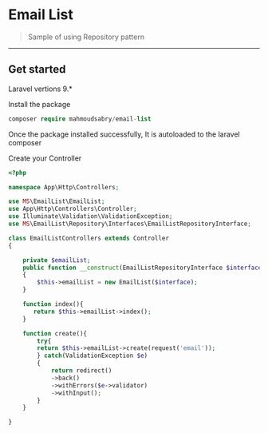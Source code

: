 # Email List 
> Sample of using Repository pattern 
---------- 
## Get started 

Laravel vertions 9.*

Install the package

~~~php  
composer require mahmoudsabry/email-list
~~~  

Once the package installed successfully, It is autoloaded to the laravel composer

Create your Controller 

~~~php  
<?php

namespace App\Http\Controllers;

use MS\EmailList\EmailList;
use App\Http\Controllers\Controller;
use Illuminate\Validation\ValidationException;
use MS\EmailList\Repository\Interfaces\EmailListRepositoryInterface;

class EmailListControllers extends Controller
{

    private $emailList;
    public function __construct(EmailListRepositoryInterface $interface)
    {
        $this->emailList = new EmailList($interface);
    }

    function index(){
       return $this->emailList->index();
    }

    function create(){
        try{
        return $this->emailList->create(request('email'));
        } catch(ValidationException $e)
        {
            return redirect()
            ->back()
            ->withErrors($e->validator)
            ->withInput();
        }
    }

}
~~~  
